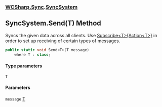 ### [WCSharp.Sync](WCSharp.Sync.md 'WCSharp.Sync').[SyncSystem](WCSharp.Sync.SyncSystem.md 'WCSharp.Sync.SyncSystem')

## SyncSystem.Send<T>(T) Method

Syncs the given data across all clients. Use [Subscribe&lt;T&gt;(Action&lt;T&gt;)](WCSharp.Sync.SyncSystem.Subscribe_T_(System.Action_T_).md 'WCSharp.Sync.SyncSystem.Subscribe<T>(System.Action<T>)') in order to set up receiving of certain types of messages.

```csharp
public static void Send<T>(T message)
    where T : class;
```
#### Type parameters

<a name='WCSharp.Sync.SyncSystem.Send_T_(T).T'></a>

`T`
#### Parameters

<a name='WCSharp.Sync.SyncSystem.Send_T_(T).message'></a>

`message` [T](WCSharp.Sync.SyncSystem.Send_T_(T).md#WCSharp.Sync.SyncSystem.Send_T_(T).T 'WCSharp.Sync.SyncSystem.Send<T>(T).T')